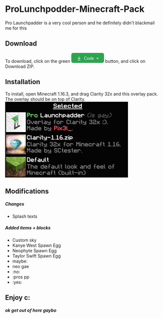 # ProLunchpodder-Minecraft-Pack
Pro Launchpadder is a very cool person and he definitely didn't blackmail me for this

## Download
To download, click on the green ![code](https://raw.githubusercontent.com/WhosPix3l/ProLunchpodder-Minecraft-Pack/main/Image%20Resources/code.png) button, and click on Download ZIP.

## Installation
To install, open Minecraft 1.16.3, and drag Clarity 32x and this overlay pack. The overlay should be on top of Clarity.
![selected.png](https://raw.githubusercontent.com/WhosPix3l/ProLunchpodder-Minecraft-Pack/main/Image%20Resources/selected.png)

## Modifications
##### Changes
* Splash texts

##### Added items + blocks
* Custom sky
* Kanye West Spawn Egg
* Neophyte Spawn Egg
* Taylor Swift Spawn Egg
* maybe:
* neo gae
* :no:
* :pros pp
* :yes:

## Enjoy c:
##### ok get out of here gaybo
